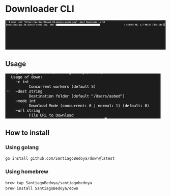 # Downloader CLI

![Preview](https://github.com/SantiagoBedoya/down/blob/main/images/image.png)

## Usage

![Preview](https://github.com/SantiagoBedoya/down/blob/main/images/image1.png)

## How to install

### Using golang

```bash
go install github.com/SantiagoBedoya/down@latest
```

### Using homebrew

```bash
brew tap SantiagoBedoya/santiagobedoya
brew install SantiagoBedoya/down
```
